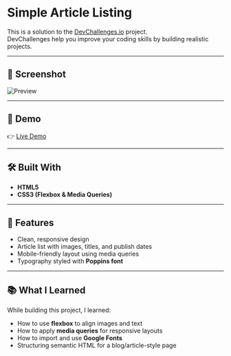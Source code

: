 # Simple Article Listing

This is a solution to the [DevChallenges.io](https://devchallenges.io/) project.  
DevChallenges help you improve your coding skills by building realistic projects.  

---

## 📸 Screenshot

![Preview]([./images/preview.png](https://github.com/J-Justin-Samuel/simple-article-listing/blob/06a685b93c28a0a7f721a2fefa9d2752d42d7524/thumbnail.jpg))  

---

## 🔗 Demo

👉 [Live Demo]([https://your-demo-link.com](https://simple-articles-listing-master.netlify.app/))

---

## 🛠️ Built With

- **HTML5**  
- **CSS3 (Flexbox & Media Queries)**   

---

## 🚀 Features

- Clean, responsive design  
- Article list with images, titles, and publish dates  
- Mobile-friendly layout using media queries  
- Typography styled with **Poppins font**  

---

## 📚 What I Learned

While building this project, I learned:  
- How to use **flexbox** to align images and text  
- How to apply **media queries** for responsive layouts  
- How to import and use **Google Fonts**  
- Structuring semantic HTML for a blog/article-style page
